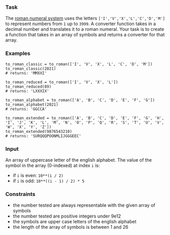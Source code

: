 ### Task

The [roman numeral system](https://en.wikipedia.org/wiki/Roman_numerals) uses the letters `['I','V','X','L','C','D','M']` to represent numbers from `1` up to `3999`.
A converter function takes in a decimal number and translates it to a roman numeral. Your task is to create a function that takes in an array of symbols and returns a converter for that array.

### Examples

```
to_roman_classic = to_roman(['I', 'V', 'X', 'L', 'C', 'D', 'M'])
to_roman_classic(2021)
# returns: 'MMXXI'

to_roman_reduced = to_roman(['I', 'V', 'X', 'L'])
to_roman_reduced(89)
# returns: 'LXXXIX'

to_roman_alphabet = to_roman(['A', 'B', 'C', 'D', 'E', 'F', 'G'])
to_roman_alphabet(2021)
# returns: 'GGCCA'

to_roman_extended = to_roman(['A', 'B', 'C', 'D', 'E', 'F', 'G', 'H', 'I', 'J', 'K', 'L', 'M', 'N', 'O', 'P', 'Q', 'R', 'S', 'T', 'U', 'V', 'W', 'X', 'Y', 'Z'])
to_roman_extended(9876543210)
# returns: 'SURQQQPOONMLIJGGGEEC'
```

### Input

An array of uppercase letter of the english alphabet.
The value of the symbol in the array (0-indexed) at index `i` is:

- if `i` is even: `10**(i / 2)`
- if `i` is odd: `10**((i - 1) / 2) * 5`

### Constraints

- the number tested are always representable with the given array of symbols
- the number tested are positive integers under 9e12
- the symbols are upper case letters of the english alphabet
- the length of the array of symbols is between 1 and 26
